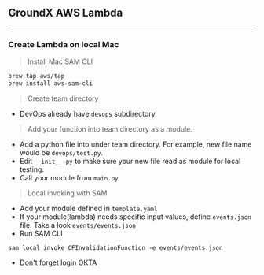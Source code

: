 ## GroundX AWS Lambda
---
### Create Lambda on local Mac
> Install Mac SAM CLI
```bash
brew tap aws/tap
brew install aws-sam-cli
```
> Create team directory
* DevOps already have `devops` subdirectory.
> Add your function into team directory as a module.
* Add a python file into under team directory. For example, new file name would be `devops/test.py`.
* Edit `__init__.py` to make sure your new file read as module for local testing.
* Call your module from `main.py`

> Local invoking with SAM
* Add your module defined in `template.yaml`
* If your module(lambda) needs specific input values, define `events.json` file. Take a look `events/events.json`
* Run SAM CLI
```
sam local invoke CFInvalidationFunction -e events/events.json
```
* Don't forget login OKTA
